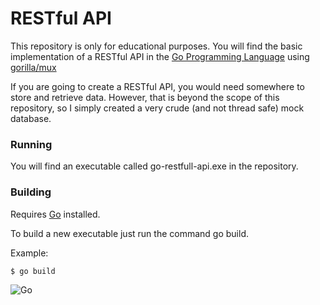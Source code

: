 # RESTful API

This repository is only for educational purposes. You will find the basic implementation of a RESTful API in the [Go Programming Language](https://golang.org/) using [gorilla/mux](https://github.com/gorilla/mux)

If you are going to create a RESTful API, you would need somewhere to store and retrieve data. However, that is beyond the scope of this repository, so I simply created a very crude (and not thread safe) mock database.

### Running

You will find an executable called go-restfull-api.exe in the repository.


### Building

Requires [Go](https://golang.org/doc/install) installed.

To build a new executable just run the command go build.

Example:

```sh
$ go build
```

![Go](http://nordicapis.com/wp-content/uploads/golang-hemmingway-with-a-martini-02-243x300.png)